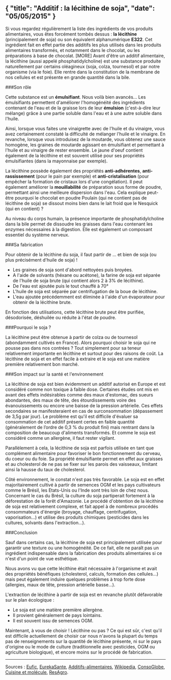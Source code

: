 {
"title":  "Additif : la lécithine de soja",
"date":  "05/05/2015"
}
---

Si vous regardez régulièrement la liste des ingrédients de vos produits alimentaires, vous êtes forcément tombés dessus : **la lécithine** (principalement de soja) ou son équivalent alphanumérique **E322**. Cet ingrédient fait en effet partie des additifs les plus utilisés dans les produits alimentaires transformés, et notamment dans le chocolat, ou les préparations à base de chocolat.
[MORE]
Avant d'être un additif alimentaire, la lécithine (aussi appelé phosphatidylcholine) est une substance produite naturellement par certains oléagineux (soja, colza, tournesol) et par notre organisme (via le foie). Elle rentre dans la constitution de la membrane de nos cellules et est présente en grande quantité dans la bile.

###Son rôle

Cette substance est un **émulsifiant**. Nous voilà bien avancés... Les émulsifiants permettent d'améliorer l'homogénéité des ingrédients contenant de l'eau et de la graisse lors de leur **émulsion** (c'est-à-dire leur mélange) grâce à une partie soluble dans l'eau et à une autre soluble dans l'huile.

Ainsi, lorsque vous faites une vinaigrette avec de l'huile et du vinaigre, vous avez certainement constaté la difficulté de mélanger l'huile et le vinaigre. En revanche, lorsque vous introduisez de la moutarde, vous obtenez une sauce homogène, les graines de moutarde agissant en émulsifiant et permettant à l'huile et au vinaigre de rester ensemble. Le jaune d'oeuf contient également de la lécithine et est souvent utilisé pour ses propriétés émulsifiantes (dans la mayonnaise par exemple).

La lécithine possède également des propriétés **anti-adhérentes**, **anti-rassissement** (pour le pain par exemple) et **anti-cristalisation** (pour empêcher la formation de cristaux lors d'une congélation). Il peut également améliorer la **mouillabilité** de préparation sous forme de poudre, permettant ainsi une meilleure dispersion dans l'eau. Cela explique peut-être pourquoi le chocolat en poudre Poulain (qui ne contient pas de lécithine de soja) se dissout moins bien dans le lait froid que le Nesquick (qui en contient) ?

Au niveau du corps humain, la présence importante de phosphatidylcholine dans la bile permet de dissoudre les graisses dans l'eau contenant les enzymes nécessaires à la digestion. Elle est également un composant essentiel du système nerveux.

###Sa fabrication

Pour obtenir de la lécithine du soja, il faut partir de ... et bien de soja (ou plus précisément d'huile de soja) ! 

- Les graines de soja sont d'abord nettoyées puis broyées. 
- A l'aide de solvants (héxane ou acétone), la farine de soja est séparée de l'huile de soja brute (qui contient alors 2 à 3% de lécithine). 
- De l'eau est ajoutée puis le tout chauffé à 70°
- L'huile de soja est séparée par centrifugation de la boue de lécithine.
- L'eau ajoutée précédemment est éliminée à l'aide d'un évaporateur pour obtenir de la lécithine brute.

En fonction des utilisations, cette lécithine brute peut être purifiée, désodorisée, déshuilée ou réduite à l'état de poudre.

###Pourquoi le soja ?

La lécithine peut être obtenue à partir de colza ou de tournesol (abondamment cultivés en France). Alors pourquoi choisir le soja qui ne pousse pas dans nos contrées ? Tout simplement pour sa teneur relativement importante en lécithine et surtout pour des raisons de coût. La lécithine de soja et en effet facile à extraire et le soja est une matière première relativement bon marché. 

###Son impact sur la santé et l'environnement

La lécithine de soja est bien évidemment un additif autorisé en Europe et est considéré comme non toxique à faible dose. Certaines études ont mis en avant des effets indésirables comme des maux d'estomac, des sueurs abondantes, des maux de tête, des étourdissements voire des évanouissements ou encore une baisse de la pression artérielle. Ces effets secondaires se manifesteraient en cas de surconsommation (dépassement de 3,5g par jour).
Le problème est qu'il est difficile d'évaluer sa consommation de cet additif présent certes en faible quantité (généralement de l’ordre de 0,3 % du produit fini) mais rentrant dans la composition de beaucoup d'aliments transformés. Et comme le soja est considéré comme un allergène, il faut rester vigilant.

Parallèlement à cela, la lécithine de soja est parfois utilisée en tant que complément alimentaire pour favoriser le bon fonctionnement du cerveau, du coeur ou du foie.
Sa propriété émulsifiante permet en effet aux graisses et au cholesterol de ne pas se fixer sur les parois des vaisseaux, limitant ainsi la hausse du taux de cholesterol.

Côté environnement, le constat n'est pas très favorable. Le soja est en effet majoritairement cultivé à partir de semences OGM et les pays cultivateurs comme le Brésil, les Etats-Unis ou l'Inde sont très loin de chez nous. Concernant le cas du Brésil, la culture du soja partiperait fortement à la déforestation de la forêt d'Amazonie.
Le procédé d'obtention de la lécithine de soja est relativement complexe, et fait appel à de nombreux procédés consommateurs d'énergie (broyage, chauffage, centrifugation, vaporisation...) et utilise des produits chimiques (pesticides dans les cultures, solvants dans l'extraction...).

###Conclusion

Sauf dans certains cas, la lécithine de soja est principalement utilisée pour garantir une texture ou une homogénéité. De ce fait, elle ne paraît pas un ingrédient indispensable dans la fabrication des produits alimentaires si ce n'est d'un point de vue esthétique.

Nous avons vu que cette lécithine était nécessaire à l'organisme et avait des propriétés bénéfiques (cholesterol, calculs, formation des cellules...) mais peut également induire quelques problèmes à trop forte dose (allergies, maux de tête, pression artérielle basse...). 

L'extraction de lécithine à partir de soja est en revanche plutôt défavorable sur le plan écologique : 
- Le soja est une matière première allergène.
- Il provient généralement de pays lointains.
- Il est souvent issu de semences OGM.

Maintenant, à vous de choisir ! Lécithine ou pas ? Ce qui est sûr, c'est qu'il est difficile actuellement de choisir car nous n'avons la plupart du temps pas de renseignements sur la quantité de lécithine présente, ni sur le pays d'origine ou le mode de culture (traditionnelle avec pesticides, OGM ou agriculture biologique), et encore moins sur le procédé de fabrication.

___
Sources : [Eufic](http://www.eufic.org/page/fr/page/FAQ/faqid/difference-emulsifiants-naturels-artificiels/), [EurekaSante](http://www.eurekasante.fr/parapharmacie/complements-alimentaires/phosphatidylcholine-lecithine.html ), [Additifs-alimentaires](http://www.additifs-alimentaires.net/E322.php?src_reg&nostat), [Wikipedia](https://fr.wikipedia.org/wiki/Phosphatidylcholine), [ConsoGlobe](http://www.consoglobe.com/alimentation-faut-bannir-lecithine-soja-4470-cg), [Cuisine et molécule](http://www.cuisine-et-molecule.fr/ingredients/emulsifiants/66-la-lecitihine), [ResAgro](http://issuu.com/resagro/docs/resagro6/21).
